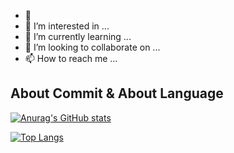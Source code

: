 - 👋 
- 👀 I’m interested in ...
- 🌱 I’m currently learning ...
- 💞️ I’m looking to collaborate on ...
- 📫 How to reach me ...

<!---
xiaoZ-zhao/xiaoZ-zhao is a ✨ special ✨ repository because its `README.md` (this file) appears on your GitHub profile.
You can click the Preview link to take a look at your changes.
--->
About Commit & About Language
-----
[![Anurag's GitHub stats](https://github-readme-stats.vercel.app/api?username=xiaoZ-zhao&count_private=true&show_icons=true&theme=vue&custom_title=xiaozhao's-Commit)](https://github.com/anuraghazra/github-readme-stats)

[![Top Langs](https://github-readme-stats.vercel.app/api/top-langs/?username=xiaoZ-zhao&custom_title=xiaozhao's-Language)](https://github.com/anuraghazra/github-readme-stats)



